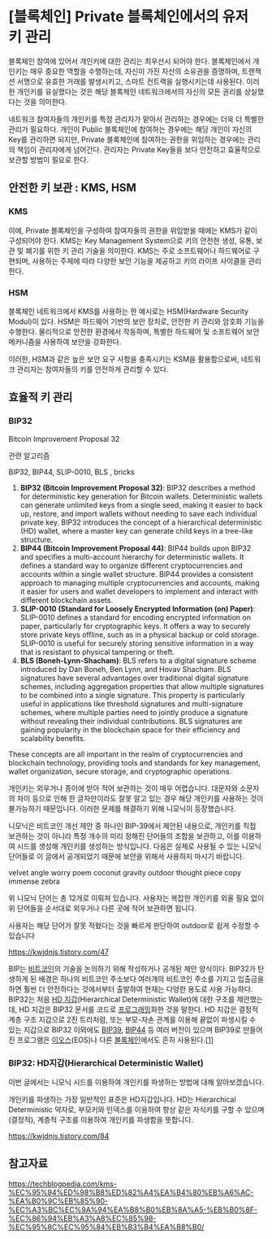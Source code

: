 # [블록체인] Private 블록체인에서의 유저 키 관리



블록체인 참여에 있어서 개인키에 대한 관리는 최우선시 되어야 한다. 블록체인에서 개인키는 매우 중요한 역할을 수행하는데, 자신이 가진 자산의 소유권을 증명하며, 트랜잭션 서명으로 유효한 거래를 발생시키고, 스마트 컨트랙을 실행시키는데 사용된다. 이러한 개인키를 유실했다는 것은 해당 블록체인 네트워크에서의 자신의 모든 권리를 상실했다는 것을 의미한다.



네트워크 참여자들의 개인키를 특정 관리자가 맡아서 관리하는 경우에는 더욱 더 특별한 관리가 필요하다. 개인이 Public 블록체인에 참여하는 경우에는 해당 개인이 자신의 Key를 관리하면 되지만, Private 블록체인에 참여하는 권한을 위임하는 경우에는 관리의 책임이 관리자에게 넘어간다. 관리자는 Private Key들을 보다 안전하고 효율적으로 보관할 방법이 필요로 한다.



## 안전한 키 보관 : KMS, HSM



### KMS

이에, Private 블록체인을 구성하여 참여자들의 권한을 위임받을 때에는 KMS가 같이 구성되어야 한다. KMS는 Key Management System으로 키의 안전한 생성, 유통, 보관 및 폐기를 위한 키 관리 기술을 의미한다. KMS는 주로 소프트웨어나 하드웨어로 구현되며, 사용하는 주체에 따라 다양한 보안 기능을 제공하고 키의 라이프 사이클을 관리한다. 



### HSM

블록체인 네트워크에서 KMS를 사용하는 한 예시로는 HSM(Hardware Security Modul)이 있다. HSM은 하드웨어 기반의 보안 장치로, 안전한 키 관리와 암호화 기능을 수행한다. 물리적으로 안전한 환경에서 작동하며, 특별한 하드웨어 및 소프트웨어 보안 메커니즘을 사용하여 보안을 강화한다. 





이러한, HSM과 같은 높은 보안 요구 사항을 충족시키는 KSM을 활용함으로써, 네트워크 관리자는 참여자들의 키를 안전하게 관리할 수 있다.



## 효율적 키 관리







### BIP32

Bitcoin Improvement Proposal 32









관련 알고리즘

BIP32, BIP44, SLIP-0010, BLS , bricks



1. **BIP32 (Bitcoin Improvement Proposal 32)**: BIP32 describes a method for deterministic key generation for Bitcoin wallets. Deterministic wallets can generate unlimited keys from a single seed, making it easier to back up, restore, and import wallets without needing to save each individual private key. BIP32 introduces the concept of a hierarchical deterministic (HD) wallet, where a master key can generate child keys in a tree-like structure.
2. **BIP44 (Bitcoin Improvement Proposal 44)**: BIP44 builds upon BIP32 and specifies a multi-account hierarchy for deterministic wallets. It defines a standard way to organize different cryptocurrencies and accounts within a single wallet structure. BIP44 provides a consistent approach to managing multiple cryptocurrencies and accounts, making it easier for users and wallet developers to implement and interact with different blockchain assets.
3. **SLIP-0010 (Standard for Loosely Encrypted Information (on) Paper)**: SLIP-0010 defines a standard for encoding encrypted information on paper, particularly for cryptographic keys. It offers a way to securely store private keys offline, such as in a physical backup or cold storage. SLIP-0010 is useful for securely storing sensitive information in a way that is resistant to physical tampering or theft.
4. **BLS (Boneh-Lynn-Shacham)**: BLS refers to a digital signature scheme introduced by Dan Boneh, Ben Lynn, and Hovav Shacham. BLS signatures have several advantages over traditional digital signature schemes, including aggregation properties that allow multiple signatures to be combined into a single signature. This property is particularly useful in applications like threshold signatures and multi-signature schemes, where multiple parties need to jointly produce a signature without revealing their individual contributions. BLS signatures are gaining popularity in the blockchain space for their efficiency and scalability benefits.

These concepts are all important in the realm of cryptocurrencies and blockchain technology, providing tools and standards for key management, wallet organization, secure storage, and cryptographic operations.





개인키는 외우거나 종이에 받아 적어 보관하는 것이 매우 어렵습니다. 대문자와 소문자의 차이 등으로 인해 한 글자만이라도 잘못 알고 있는 경우 해당 개인키를 사용하는 것이 불가능하기 때문입니다. 이러한 문제를 해결하기 위해 니모닉이 등장했습니다.

 

 니모닉은 비트코인 개선 제안 중 하나인 BIP-39에서 제안된 내용으로, 개인키를 직접 보관하는 것이 아니라 특정 개수의 미리 정해진 단어들의 조합을 보관하고, 이를 이용하여 시드를 생성해 개인키를 생성하는 방식입니다. 다음은 실제로 사용될 수 있는 니모닉 단어들로 이 글에서 공개되었기 때문에 보안을 위해서 사용하지 마시기 바랍니다.

 

velvet angle worry poem coconut gravity outdoor thought piece copy immense zebra

 

 위 니모닉 단어는 총 12개로 이뤄져 있습니다. 사용자는 복잡한 개인키를 외울 필요 없이 위 단어들을 순서대로 외우거나 다른 곳에 적어 보관하면 됩니다.

사용자는 해당 단어가 잘못 적혔다는 것을 빠르게 판단하여 outdoor로 쉽게 수정할 수 있습니다

https://kwjdnjs.tistory.com/47















BIP는 [비트코인](http://wiki.hash.kr/index.php/비트코인)의 기술을 논의하기 위해 작성하거나 공개된 제안 양식이다. BIP32가 탄생하게 된 배경은 하나의 비트코인 주소보다 여러개의 비트코인 주소를 가지고 입출금을 하면 훨씬 더 안전하다는 것에서부터 출발하여 현재는 다양한 용도로 사용 가능하다. BIP32는 처음 [HD 지갑](http://wiki.hash.kr/index.php/HD_지갑)(Hierarchical Deterministic Wallet)에 대한 구조를 제안했는데, HD 지갑은 BIP32 문서를 코드로 [프로그래밍](http://wiki.hash.kr/index.php/프로그래밍)화한 것을 말한다. HD 지갑은 결정적 계층 구조 지갑으로 2진 트리처럼, 또는 부모-자손 관계를 이용해 끝없이 파생시킬 수 있는 지갑으로 BIP32 이외에도 [BIP39](http://wiki.hash.kr/index.php/BIP39), [BIP44](http://wiki.hash.kr/index.php/BIP44) 등 여러 버전이 있으며 BIP39로 만들어진 프로그램은 [이오스](http://wiki.hash.kr/index.php/이오스)(EOS)나 다른 [블록체인](http://wiki.hash.kr/index.php/블록체인)에서도 흔히 사용된다.[[1\]](http://wiki.hash.kr/index.php/BIP32#cite_note-1)









### **BIP32: HD지갑(Hierarchical Deterministic Wallet)**

 

 이번 글에서는 니모닉 시드를 이용하여 개인키를 파생하는 방법에 대해 알아보겠습니다.

 

 개인키를 파생하는 가장 일반적인 표준은 HD지갑입니다. HD는 Hierarchical Deterministic 약자로, 부모키와 인덱스를 이용하여 항상 같은 자식키를 구할 수 있으며(결정적), 계층적 구조를 이용하여 개인키를 파생함을 뜻합니다.

https://kwjdnjs.tistory.com/84







## 참고자료

https://techblogpedia.com/kms-%EC%95%94%ED%98%B8%ED%82%A4%EA%B4%80%EB%A6%AC-%EA%B0%9C%EB%85%90-%EC%A3%BC%EC%9A%94%EA%B8%B0%EB%8A%A5-%EB%B0%8F-%EC%86%94%EB%A3%A8%EC%85%98-%EC%95%8C%EC%95%84%EB%B3%B4%EA%B8%B0/

